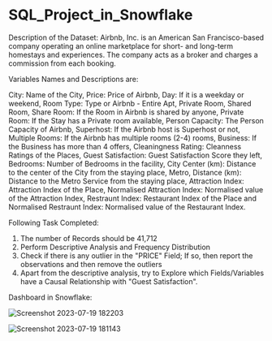 # SQL_Project_in_Snowflake

Description of the Dataset:
Airbnb, Inc. is an American San Francisco-based company operating an online marketplace for short- and long-term homestays and experiences. The company acts as a broker and charges a commission from each booking.  


Variables Names and Descriptions are:

City: Name of the City, Price: Price of Airbnb, Day: If it is a weekday or weekend, Room Type: Type or Airbnb - Entire Apt, Private Room, Shared Room, Share Room: If the Room in Airbnb is shared by anyone, Private Room: If the Stay has a Private room available, Person Capacity: The Person Capacity of Airbnb, Superhost: If the Airbnb host is Superhost or not, Multiple Rooms: If the Airbnb has multiple rooms (2-4) rooms, Business: If the Business has more than 4 offers, Cleaningness Rating: Cleanness Ratings of the Places, Guest Satisfaction: Guest Satisfaction Score they left, Bedrooms: Number of Bedrooms in the facility, City Center (km): Distance to the center of the City from the staying place, Metro, Distance (km): Distance to the Metro Service from the staying place, Attraction Index: Attraction Index of the Place, Normalised Attraction Index: Normalised value of the Attraction Index, Restraunt Index: Restaurant Index of the Place and Normalised Restraunt Index: Normalised value of the Restaurant Index.

Following Task Completed: 
1) The number of Records should be 41,712
2) Perform Descriptive Analysis and Frequency Distribution
3) Check if there is any outlier in the "PRICE" Field; If so, then report the observations and then remove the outliers
4) Apart from the descriptive analysis, try to Explore which Fields/Variables have a Causal Relationship with "Guest Satisfaction".

Dashboard in Snowflake:

![Screenshot 2023-07-19 182203](https://github.com/zubaer5534/SQL_Project/assets/132324453/4f5b480d-a4c5-40af-b40a-448c36b4c9ee)


![Screenshot 2023-07-19 181143](https://github.com/zubaer5534/SQL_Project/assets/132324453/534b6545-31a6-490b-a635-a0161e09aa59)
